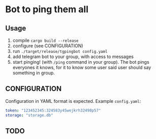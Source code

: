 # Bot to ping them all

## Usage

1. compile `cargo build --release`
2. configure (see CONFIGURATION)
3. run `./target/release/tgpingbot config.yaml`
4. add telegram bot to your group, with access to messages
5. start pinging! (with `/ping` command in your group). The bot pings everyones it knows, for it to know some user said user should say something in group.

## CONFIGURATION

Configuration in YAML format is expected. Example `config.yaml`:

```yaml
token: "123452345:324583y45wejkrh32498p57"
storage: "storage.db"
```

## TODO
